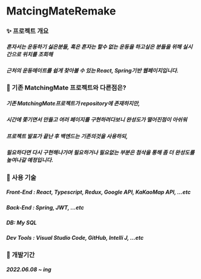 # MatcingMateRemake

### ✨ 프로젝트 개요

##### 혼자서는 운동하기 싫은분들, 혹은 혼자는 할수 없는 운동을 하고싶은 분들을 위해 실시간으로 위치를 조회해

#####  근처의 운동메이트를 쉽게 찾아볼 수 있는 React, Spring기반 웹페이지입니다. 



### 🧐 기존 MatchingMate 프로젝트와 다른점은?

##### 기존 MatchingMate프로젝트가 repository에 존재하지만, 

##### 시간에 쫓기면서 만들고 여러 페이지를 구현하려다보니 완성도가 떨어진점이 아쉬워

##### 프로젝트 발표가 끝난 후 백엔드는 기존의것을 사용하되, 

##### 필요하다면 다시 구현해나가며 필요하거나 필요없는 부분은 첨삭을 통해 좀 더 완성도를 높여나갈 예정입니다.



### 🔧 사용 기술

##### Front-End : React, Typescript, Redux, Google API, KaKaoMap API, ...etc

##### Back-End : Spring, JWT, ...etc

##### DB: My SQL

##### Dev Tools : Visual Studio Code, GitHub, Intelli J, ...etc



### 🏹 개발기간

##### 2022.06.08 ~ ing
